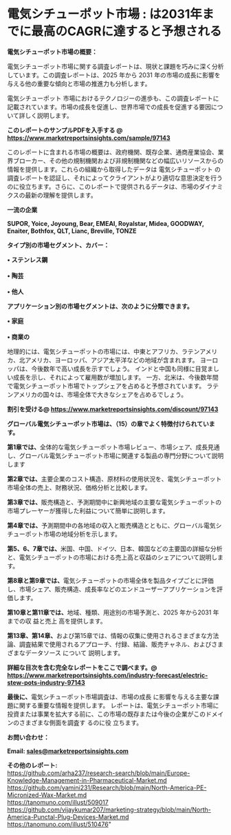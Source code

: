# 電気シチューポット市場 : は2031年までに最高のCAGRに達すると予想される

<strong><b>電気シチューポット市場の概要：</b></strong>

電気シチューポット市場に関する調査レポートは、現状と課題を巧みに深く分析しています。この調査レポートは、2025 年から 2031 年の市場の成長に影響を与える他の重要な傾向と市場の推進力も分析します。

電気シチューポット 市場におけるテクノロジーの進歩も、この調査レポートに記載されています。市場の成長を促進し、世界市場での成長を促進する要因について詳しく説明します。

<strong>このレポートのサンプルPDFを入手する @ <a href=https://www.marketreportsinsights.com/sample/97143>https://www.marketreportsinsights.com/sample/97143</a></strong>

このレポートに含まれる市場の概要は、政府機関、既存企業、通商産業協会、業界ブローカー、その他の規制機関および非規制機関などの幅広いリソースからの情報を提供します。これらの組織から取得したデータは 電気シチューポット の調査レポートを認証し、それによってクライアントがより適切な意思決定を行うのに役立ちます。さらに、このレポートで提供されるデータは、市場のダイナミクスの最新の理解を提供します。

<strong>一流の企業</strong>

<strong><b>SUPOR, Yoice, Joyoung, Bear, EMEAI, Royalstar, Midea, GOODWAY, Enaiter, Bothfox, QLT, Lianc, Breville, TONZE</b></strong>

<strong><b>タイプ別の市場セグメント、カバー：</b></strong>

<strong>• ステンレス鋼<br><br>• 陶芸<br><br>• 他人</strong>

<strong><b>アプリケーション別の市場セグメントは、次のように分類できます。</b></strong>

<strong>• 家庭<br><br>• 商業の</strong>

 地理的には、電気シチューポットの市場には、中東とアフリカ、ラテンアメリカ、北アメリカ、ヨーロッパ、アジア太平洋などの地域が含まれます。 ヨーロッパは、今後数年で高い成長を示すでしょう。 インドと中国も同様に目覚ましい成長を示し、それによって雇用数が増加します。 一方、北米は、今後数年間で電気シチューポット市場でトップシェアを占めると予想されています。 ラテンアメリカの国々は、市場全体で大きなシェアを占めるでしょう。

<strong>割引を受ける@ <a href=https://www.marketreportsinsights.com/discount/97143>https://www.marketreportsinsights.com/discount/97143</a></strong>

<strong><b>グローバル電気シチューポット市場は、（15）の章でよく特徴付けられています。</b></strong>

<strong><b>第</b></strong><strong><b>1章では、</b></strong>全体的な電気シチューポット市場レビュー、市場シェア、成長見通し、グローバル電気シチューポット市場に関連する製品の専門分野について説明します

<strong><b>第2章では、</b></strong>主要企業のコスト構造、原材料の使用状況を、電気シチューポット市場全体の売上、財務状況、価格分析と比較します。

<strong><b>第3章では、</b></strong>販売構造と、予測期間中に新興地域の主要な電気シチューポットの市場プレーヤーが獲得した利益について簡単に説明します。

<strong><b>第4章では、</b></strong>予測期間中の各地域の収入と販売構造とともに、グローバル電気シチューポット市場の地域分析を示します。

<strong><b>第5、6、7章では、</b></strong>米国、中国、ドイツ、日本、韓国などの主要国の詳細な分析と、電気シチューポットの市場における売上高と収益のシェアについて説明します。

<strong><b>第8章と第9章では、</b></strong>電気シチューポットの市場全体を製品タイプごとに評価し、市場シェア、販売構造、成長率などのエンドユーザーアプリケーションを評価します。

<strong><b>第10章と第11章では、</b></strong>地域、種類、用途別の市場予測と、2025 年から2031 年までの収 益と売上 高を提供します。

<strong><b>第13章、第14章、</b></strong>および第15章では、情報の収集に使用されるさまざまな方法論、調査結果で使用されるアプローチ、付録、結論、販売チャネル、およびさまざまなデータソース について 説明します。

<strong>詳細な目次を含む完全なレポートをここで調べます。@ <a href=https://www.marketreportsinsights.com/industry-forecast/electric-stew-pots-industry-97143>https://www.marketreportsinsights.com/industry-forecast/electric-stew-pots-industry-97143</a></strong>

<strong><b>最後に、</b></strong>電気シチューポット市場調査は、市場の成長 に影響を</a>与える主要な課題に関する重要な情報を提供します。 レポートは、電気シチューポット市場に投資または事業を拡大する前に、この市場の既存または今後の企業がこのドメインのさまざまな側面を調査す るのに役 立ちます。

<strong><b>お問い合わせ：</b></strong>

<strong>Email: </strong><a href=mailto:sales@marketreportsinsights.com><strong>sales@marketreportsinsights.com</strong></a>

<strong>その他のレポート:</strong>
<br>
<a href=https://github.com/arha237/research-search/blob/main/Europe-Knowledge-Management-in-Pharmaceutical-Market.md>https://github.com/arha237/research-search/blob/main/Europe-Knowledge-Management-in-Pharmaceutical-Market.md</a>
<br>
<a href=https://github.com/yamini231/Research/blob/main/North-America-PE-Micronized-Wax-Market.md>https://github.com/yamini231/Research/blob/main/North-America-PE-Micronized-Wax-Market.md</a>
<br>
<a href=https://tanomuno.com/illust/509017>https://tanomuno.com/illust/509017</a>
<br>
<a href=https://github.com/vijaykumar207/marketing-strategy/blob/main/North-America-Punctal-Plug-Devices-Market.md>https://github.com/vijaykumar207/marketing-strategy/blob/main/North-America-Punctal-Plug-Devices-Market.md</a>
<br>
<a href=https://tanomuno.com/illust/510476>https://tanomuno.com/illust/510476</a>"
